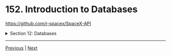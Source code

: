 # 152. Introduction to Databases


https://github.com/r-spacex/SpaceX-API

<details>
  <summary> Section 12: Databases </summary>

  - [Codebase: SpaceX-API](../src/s12_SpaceX-API/)

</details>

---

[Previous](./151_Worker-Threads-In-Action.md) | [Next](./153_Recommended-Path_SQL.md)

